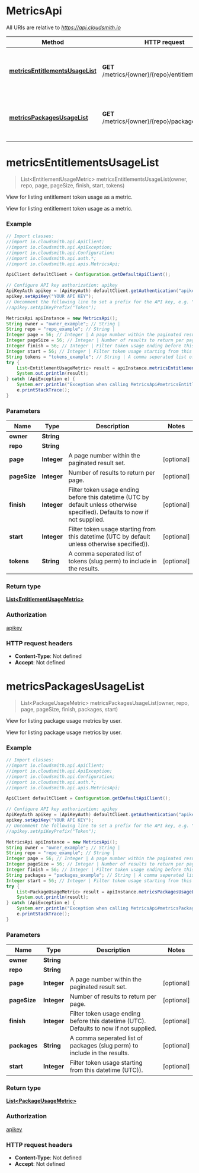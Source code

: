 # MetricsApi

All URIs are relative to *https://api.cloudsmith.io*

Method | HTTP request | Description
------------- | ------------- | -------------
[**metricsEntitlementsUsageList**](MetricsApi.md#metricsEntitlementsUsageList) | **GET** /metrics/{owner}/{repo}/entitlements/usage/ | View for listing entitlement token usage as a metric.
[**metricsPackagesUsageList**](MetricsApi.md#metricsPackagesUsageList) | **GET** /metrics/{owner}/{repo}/packages/usage/ | View for listing package usage metrics by user.


<a name="metricsEntitlementsUsageList"></a>
# **metricsEntitlementsUsageList**
> List&lt;EntitlementUsageMetric&gt; metricsEntitlementsUsageList(owner, repo, page, pageSize, finish, start, tokens)

View for listing entitlement token usage as a metric.

View for listing entitlement token usage as a metric.

### Example
```java
// Import classes:
//import io.cloudsmith.api.ApiClient;
//import io.cloudsmith.api.ApiException;
//import io.cloudsmith.api.Configuration;
//import io.cloudsmith.api.auth.*;
//import io.cloudsmith.api.apis.MetricsApi;

ApiClient defaultClient = Configuration.getDefaultApiClient();

// Configure API key authorization: apikey
ApiKeyAuth apikey = (ApiKeyAuth) defaultClient.getAuthentication("apikey");
apikey.setApiKey("YOUR API KEY");
// Uncomment the following line to set a prefix for the API key, e.g. "Token" (defaults to null)
//apikey.setApiKeyPrefix("Token");

MetricsApi apiInstance = new MetricsApi();
String owner = "owner_example"; // String | 
String repo = "repo_example"; // String | 
Integer page = 56; // Integer | A page number within the paginated result set.
Integer pageSize = 56; // Integer | Number of results to return per page.
Integer finish = 56; // Integer | Filter token usage ending before this datetime (UTC by default unless otherwise specified). Defaults to now if not supplied.
Integer start = 56; // Integer | Filter token usage starting from this datetime (UTC by default unless otherwise specified)).
String tokens = "tokens_example"; // String | A comma seperated list of tokens (slug perm) to include in the results.
try {
    List<EntitlementUsageMetric> result = apiInstance.metricsEntitlementsUsageList(owner, repo, page, pageSize, finish, start, tokens);
    System.out.println(result);
} catch (ApiException e) {
    System.err.println("Exception when calling MetricsApi#metricsEntitlementsUsageList");
    e.printStackTrace();
}
```

### Parameters

Name | Type | Description  | Notes
------------- | ------------- | ------------- | -------------
 **owner** | **String**|  |
 **repo** | **String**|  |
 **page** | **Integer**| A page number within the paginated result set. | [optional]
 **pageSize** | **Integer**| Number of results to return per page. | [optional]
 **finish** | **Integer**| Filter token usage ending before this datetime (UTC by default unless otherwise specified). Defaults to now if not supplied. | [optional]
 **start** | **Integer**| Filter token usage starting from this datetime (UTC by default unless otherwise specified)). | [optional]
 **tokens** | **String**| A comma seperated list of tokens (slug perm) to include in the results. | [optional]

### Return type

[**List&lt;EntitlementUsageMetric&gt;**](EntitlementUsageMetric.md)

### Authorization

[apikey](../README.md#apikey)

### HTTP request headers

 - **Content-Type**: Not defined
 - **Accept**: Not defined

<a name="metricsPackagesUsageList"></a>
# **metricsPackagesUsageList**
> List&lt;PackageUsageMetric&gt; metricsPackagesUsageList(owner, repo, page, pageSize, finish, packages, start)

View for listing package usage metrics by user.

View for listing package usage metrics by user.

### Example
```java
// Import classes:
//import io.cloudsmith.api.ApiClient;
//import io.cloudsmith.api.ApiException;
//import io.cloudsmith.api.Configuration;
//import io.cloudsmith.api.auth.*;
//import io.cloudsmith.api.apis.MetricsApi;

ApiClient defaultClient = Configuration.getDefaultApiClient();

// Configure API key authorization: apikey
ApiKeyAuth apikey = (ApiKeyAuth) defaultClient.getAuthentication("apikey");
apikey.setApiKey("YOUR API KEY");
// Uncomment the following line to set a prefix for the API key, e.g. "Token" (defaults to null)
//apikey.setApiKeyPrefix("Token");

MetricsApi apiInstance = new MetricsApi();
String owner = "owner_example"; // String | 
String repo = "repo_example"; // String | 
Integer page = 56; // Integer | A page number within the paginated result set.
Integer pageSize = 56; // Integer | Number of results to return per page.
Integer finish = 56; // Integer | Filter token usage ending before this datetime (UTC). Defaults to now if not supplied.
String packages = "packages_example"; // String | A comma seperated list of packages (slug perm) to include in the results.
Integer start = 56; // Integer | Filter token usage starting from this datetime (UTC)).
try {
    List<PackageUsageMetric> result = apiInstance.metricsPackagesUsageList(owner, repo, page, pageSize, finish, packages, start);
    System.out.println(result);
} catch (ApiException e) {
    System.err.println("Exception when calling MetricsApi#metricsPackagesUsageList");
    e.printStackTrace();
}
```

### Parameters

Name | Type | Description  | Notes
------------- | ------------- | ------------- | -------------
 **owner** | **String**|  |
 **repo** | **String**|  |
 **page** | **Integer**| A page number within the paginated result set. | [optional]
 **pageSize** | **Integer**| Number of results to return per page. | [optional]
 **finish** | **Integer**| Filter token usage ending before this datetime (UTC). Defaults to now if not supplied. | [optional]
 **packages** | **String**| A comma seperated list of packages (slug perm) to include in the results. | [optional]
 **start** | **Integer**| Filter token usage starting from this datetime (UTC)). | [optional]

### Return type

[**List&lt;PackageUsageMetric&gt;**](PackageUsageMetric.md)

### Authorization

[apikey](../README.md#apikey)

### HTTP request headers

 - **Content-Type**: Not defined
 - **Accept**: Not defined

